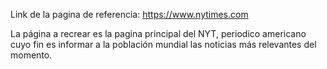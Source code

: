 Link de la pagina de referencia: https://www.nytimes.com

La página a recrear es la pagina principal del NYT, periodico americano cuyo fin es informar
a la población mundial las noticias más relevantes del momento.